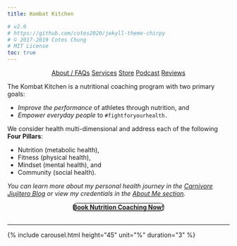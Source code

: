 ```yaml
---
title: Kombat Kitchen

# v2.0
# https://github.com/cotes2020/jekyll-theme-chirpy
# © 2017-2019 Cotes Chung
# MIT License
toc: true
---
```


<!-- styling for hidden sections -->

<style>
.expando {
  display: none;
}
.expando:target {
  display: block;
}
</style>

<p style="text-align: center">
  <a class="btn" href="#faq">About / FAQs</a>
  <a class="btn" href="#services">Services</a>
  <a class="btn" href="https://kombat-kitchen-store.weeblysite.com">Store</a>
  <a class="btn" href="https://castbox.fm/ch/2937016">Podcast</a>
  <a class="btn" href="#reviews">Reviews</a>
</p>

The Kombat Kitchen is a nutritional coaching program with two primary goals:

<ul>
  <li><i>Improve the performance</i> of athletes through nutrition, and</li>
  <li><i>Empower everyday people</i> to <code>#fightforyourhealth.</code></li>
</ul>

We consider health multi-dimensional and address each of the following <strong>Four Pillars</strong>:

<ul>
  <li>Nutrition (metabolic health),</li>
  <li>Fitness (physical health),</li>
  <li>Mindset (mental health), and</li>
  <li>Community (social health).</li>
</ul>

<i>You can learn more about my personal health journey in the <a href="/">Carnivore Jiujitero Blog</a> or view my credentials in the <a href="/tabs/about">About Me section</a>.</i>

<div style="text-align: center">
  <strong>
    <a class="btn" style="border: 1px solid; border-radius: 25px" href="https://kombat-kitchen-store.weeblysite.com/product/coaching/16?cp=true&sa=true&sbp=false&q=false">Book Nutrition Coaching Now!</a>
  </strong>
  <br>
  <br>
</div>

<!-- hidden sections -->

<ul id="faq" class="expando" style="list-style-type: none; text-align: center">
    <hr>
    <strong style="text-align: center">About / FAQs</strong>
    <br>
    <br>
    <iframe width="560" height="315" src="https://www.youtube.com/embed/videoseries?list=PLmMb6kv15DKA15bijnWPxYw9BBqBucuff" frameborder="0" allow="accelerometer; autoplay; encrypted-media; gyroscope; picture-in-picture" allowfullscreen></iframe>
    <br>
    To have your questions featured, send me a message on <a href="https://t.me/savagezen">Telegram</a> or on <a href="https://instagram.com/savagezen">Instagram</a>.
</ul>

<ul id="services" class="expando" style="list-style-type: none; text-align: center">
  <hr>
  <strong style="text-align: center"><u>Services</u></strong>
  <br>
  <br>
  <div style="width: 22%; margin-right: 2%; float: left; border: 1px solid; border-radius: 25px">
    <a class="btn" href="https://kombat-kitchen-store.weeblysite.com/shop/challenge-programs/2">E-Books</a>
  </div>
  <div style="width: 22%; margin-right: 2%; float: left; border: 1px solid; border-radius: 25px">
    <a href="https://kombat-kitchen-store.weeblysite.com/shop/supplements/4">Supplements</a>
  </div>
  <div style="width: 22%; margin-right: 2%; float: left; border: 1px solid; border-radius: 25px">
    <a href="https://t.me/kombatkitchen">Community</a>
  </div>
  <div style="width: 22%; margin-right: 2%; float: left; border: 1px solid; border-radius: 25px">
    <a href="https://kombat-kitchen-store.weeblysite.com/product/coaching/16?cp=true&sa=true&sbp=false&q=false">Coaching</a>
  </div>
  <br>
  <br>
</ul>

<ul id="reviews" class="expando" style="list-style-type: none">
  <hr>
  <strong style="text-align: center">Reviews</strong>
  <br>
  <br>
  {% for review in site.reviews %}
    <li>
      <code>{{ review.content }}</code>
      {{ review.name }}
      <hr>
    </li>
  {% endfor %}
</ul>

<!-- old manual / self hosted store

<ul id="products" class="expando" style="list-style-type: none">
  {% for product in site.products %}
      <a href="{{ product.buy_now }}"><img src="{{ product.img }}" title="Buy Now" style="float: right; width: 20%; height: auto; margin-left: 2%"></a>
      <p><strong style="margin-left: 2%">{{ product.name }}</strong>  <code>${{ product.price }}</code></p>
      <p>{{ product.content }}</p>
      {% if product.type == "program" %}
        <p style="text-align: right">
          <a href="{{ product.buy_now }}" title="${{ product.price }}">
            Buy Now:  <i class="fas fa-2x fa-file-download" style="margin-left: 1%; margin-right: 1%"></i>
          </a>
          <a href="{{ product.amazon }}" title="Buy on Amazon Kindle"><i class="fab fa-2x fa-amazon" style="margin-right: 1%"></i></a>
          <a href="https://play.google.com/strore/books" title="Guy on Google Books"><i class="fab fa-2x fa-google-play"></i></a>
        </p>
      {% else %}
        <p style="text-align: right">
          <a href="{{ product.buy_now }}" title="${{ product.price }}">
            Buy Now <i class="fa fa-2x fa-credit-card" style="margin-right: 1%"></i>
          </a>
        </p>
      {% endif %}
      <hr>
  {% endfor %}
</ul>
-->

<!-- affiliate ads -->

<hr>

{% include carousel.html height="45" unit="%" duration="3" %}
